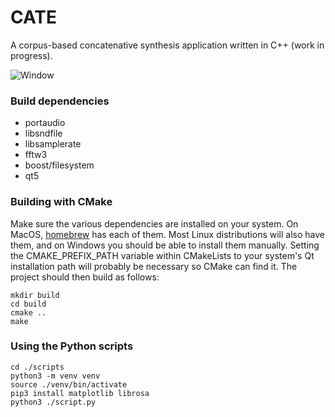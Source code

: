 # CATE
A corpus-based concatenative synthesis application written in C++ (work in progress). 

![Window](https://files.catbox.moe/1gctlq.png)

### Build dependencies
- portaudio
- libsndfile
- libsamplerate
- fftw3
- boost/filesystem
- qt5

### Building with CMake
Make sure the various dependencies are installed on your system. On MacOS, [homebrew](https://brew.sh/) has each of them. Most Linux distributions will also have them, and on Windows you should be able to install them manually. Setting the CMAKE_PREFIX_PATH variable within CMakeLists to your system's Qt installation path will probably be necessary so CMake can find it. The project should then build as follows: 
```
mkdir build
cd build
cmake ..
make
```

### Using the Python scripts
```
cd ./scripts
python3 -m venv venv
source ./venv/bin/activate
pip3 install matplotlib librosa
python3 ./script.py
```
